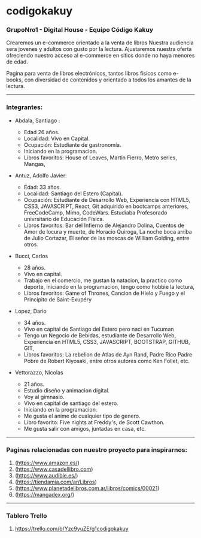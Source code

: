 # codigokakuy
### GrupoNro1 - Digital House - Equipo Código Kakuy

Crearemos un e-commerce orientado a la venta de libros
Nuestra audiencia sera jovenes y adultos con gusto por la lectura.
Ajustaremos nuestra oferta ofreciendo nuestro acceso al e-commerce en sitios donde no haya menores de edad.

Pagina para venta de libros electrónicos, tantos libros fisicos como e-books, con diversidad de contenidos y orientado a todos los amantes de la lectura.

-----------------------------------------------------------------------------------------------------------------------------------------------------------------

### Integrantes:

* Abdala, Santiago :
   - Edad 26 años. 
   - Localidad: Vivo en Capital.
   - Ocupación: Estudiante de gastronomía.
   - Iniciando en la programacion.
   - Libros favoritos: House of Leaves, Martin Fierro, Metro series, Mangas, 

* Antuz, Adolfo Javier:
   - Edad: 33 años.
   - Localidad: Santiago del Estero (Capital).
   - Ocupación: Estudiante de Desarrollo Web, Experiencia con HTML5, CSS3, JAVASCRIPT, React, Git adquirido en bootcamps anteriores, FreeCodeCamp, Mimo, CodeWars. Estudiaba Profesorado univrsitario de Educación Física. 
   - Libros favoritos: Bar del Infierno de Alejandro Dolina, Cuentos de Amor de locura y muerte, de Horacio Quiroga, La noche boca arriba de Julio Cortazar, El señor de las moscas de William Golding, entre otros.

* Bucci, Carlos
   - 28 años. 
   - Vivo en capital. 
   - Trabajo en el comercio, me gustan la natacion, la practico como deporte, iniciando en la programacion, tengo como hobbie la lectura, 
   - Libros favoritos: Game of Thrones, Cancion de Hielo y Fuego y el Principito de Saint-Exupéry

* Lopez, Dario
   - 34 años. 
   - Vivo en capital de Santiago del Estero pero naci en Tucuman
   - Tengo un Negocio de Bebidas, estudiante de Desarrollo Web, Experiencia en HTML5, CSS3, JAVASCRIPT, BOOTSTRAP, GITHUB, GIT, 
   - Libros favoritos: La rebelion de Atlas de Ayn Rand, Padre Rico Padre Pobre de Robert Kiyosaki, entre otros autores como Ken Follet, etc. 

* Vettorazzo, Nicolas
   - 21 años.
   - Estudio diseño y animacion digital.
   - Voy al gimnasio.
   - Vivo en capital de santiago del estero.
   - Iniciando en la programacion.
   - Me gusta el anime de cualquier tipo de genero.
   - Libro favorito: Five nights at Freddy's, de Scott Cawthon.
   - Me gusta salir con amigos, juntadas en casa, etc. 

-----------------------------------------------------------------------------------------------------------------------------------------------------------------

### Paginas relacionadas con nuestro proyecto para inspirarnos:

1. (https://www.amazon.es/)
2. (https://www.casadellibro.com)
3. (https://www.audible.es/)
4. (https://tiendamia.com/ar/Libros)
5. (https://www.planetadelibros.com.ar/libros/comics/00021)
6. (https://mangadex.org/)

-----------------------------------------------------------------------------------------------------------------------------------------------------------------

### Tablero Trello 

1. https://trello.com/b/Yzc9yuZE/g1codigokakuy